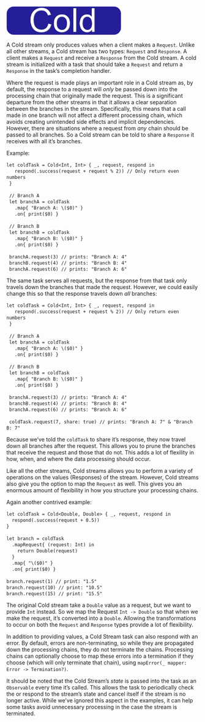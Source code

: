 <img src="/Docs/badges/cold.jpg" height=75 alt="Cold Stream"> 

A Cold stream only produces values when a client makes a `Request`.  Unlike all other streams, a Cold stream has two types: `Request` and `Response`. A client makes a `Request` and receive a `Response` from the Cold stream. A cold stream is initialized with a task that should take a `Request` and return a `Response` in the task’s completion handler.

Where the request is made plays an important role in a Cold stream as, by default, the response to a request will _only_ be passed down into the processing chain that originally made the request.  This is a significant departure from the other streams in that it allows a clear separation between the branches in the stream.  Specifically, this means that a call made in one branch will not affect a different processing chain, which avoids creating unintended side effects and implicit dependencies.  However, there are situations where a request from _any_ chain should be passed to all branches.  So a Cold stream can be told to share a `Response` it receives with all it’s branches.

Example:

	let coldTask = Cold<Int, Int> { _, request, respond in
	   respond(.success(request + request % 2)) // Only return even numbers
	 }
	 
	 // Branch A
	 let branchA = coldTask
	   .map{ "Branch A: \($0)" }
	   .on{ print($0) }
	 
	 // Branch B
	 let branchB = coldTask
	   .map{ "Branch B: \($0)" }
	   .on{ print($0) }
	 
	 branchA.request(3) // prints: "Branch A: 4"
	 branchB.request(4) // prints: "Branch B: 4"
	 branchA.request(6) // prints: "Branch A: 6"

The same task serves all requests, but the response from that task only travels down the branches that made the request.  However, we could easily change this so that the response travels down _all_ branches:

	let coldTask = Cold<Int, Int> { _, request, respond in
	   respond(.success(request + request % 2)) // Only return even numbers
	 }
	 
	 // Branch A
	 let branchA = coldTask
	   .map{ "Branch A: \($0)" }
	   .on{ print($0) }
	 
	 // Branch B
	 let branchB = coldTask
	   .map{ "Branch B: \($0)" }
	   .on{ print($0) }
	 
	 branchA.request(3) // prints: "Branch A: 4"
	 branchB.request(4) // prints: "Branch B: 4"
	 branchA.request(6) // prints: "Branch A: 6"
	 
	 coldTask.request(7, share: true) // prints: "Branch A: 7" & "Branch B: 7"

Because we’ve told the `coldTask` to share it’s response, they now travel down all branches after the request.  This allows you to prune the branches that receive the request and those that do not.  This adds a lot of flexility in how, when, and where the data processing should occur.

Like all the other streams, Cold streams allows you to perform a variety of operations on the values (Responses) of the stream.  However, Cold streams also give you the option to map the `Request` as well.  This gives you an enormous amount of flexibility in how you structure your processing chains.

Again another contrived example:

	let coldTask = Cold<Double, Double> { _, request, respond in
	  respond(.success(request + 0.5))
	}
	    
	let branch = coldTask
	  .mapRequest{ (request: Int) in
	    return Double(request)
	  }
	  .map{ "\($0)" }
	  .on{ print($0) }
	 
	branch.request(1) // print: "1.5"
	branch.request(10) // print: "10.5"
	branch.request(15) // print: "15.5" 


The original Cold stream take a `Double` value as a request, but we want to provide `Int` instead.  So we map the Request `Int -> Double` so that when we make the request, it’s converted into a `Double`.  Allowing the transformations to occur on both the `Request` and `Response` types provide a lot of flexibility.

In addition to providing values, a Cold Stream task can also respond with an error.  By default, errors are non-terminating, so while they are propagated down the processing chains, they do not terminate the chains.  Processing chains can optionally choose to map these errors into a termination if they choose (which will only terminate that chain), using `mapError(_ mapper: Error -> Termination?)`.  

It should be noted that the Cold Stream’s _state_ is passed into the task as an `Observable` every time it’s called.  This allows the task to periodically check the or respond to the stream’s state and cancel itself if the stream is no longer active.  While we’ve ignored this aspect in the examples, it can help some tasks avoid unnecessary processing in the case the stream is terminated.